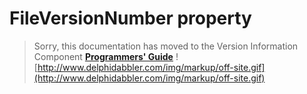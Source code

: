 <a href='Hidden comment: 
$Rev$
$Date$
'></a>

# FileVersionNumber property #

> Sorry, this documentation has moved to the Version Information Component **[Programmers' Guide](http://wiki.delphidabbler.com/index.php/Docs/TPJVersionInfoFileVersionNumber)** ![http://www.delphidabbler.com/img/markup/off-site.gif](http://www.delphidabbler.com/img/markup/off-site.gif)
